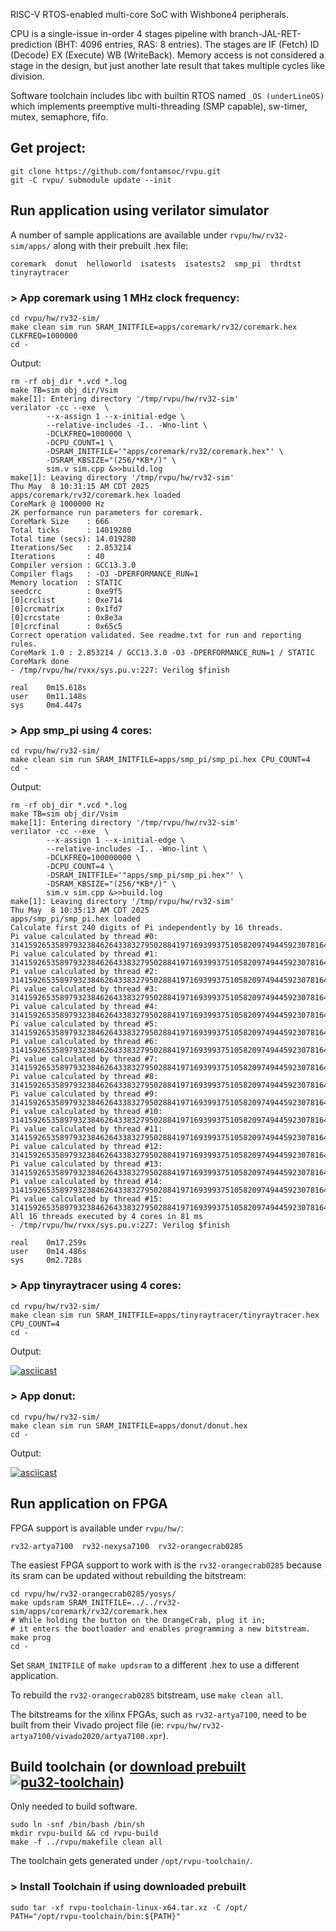 RISC-V RTOS-enabled multi-core SoC with Wishbone4 peripherals.

CPU is a single-issue in-order 4 stages pipeline with branch-JAL-RET-prediction (BHT: 4096 entries, RAS: 8 entries).
The stages are IF (Fetch) ID (Decode) EX (Execute) WB (WriteBack).
Memory access is not considered a stage in the design, but just another late result that takes multiple cycles like division.

Software toolchain includes libc with builtin RTOS named `_OS (underLineOS)` which implements preemptive multi-threading (SMP capable), sw-timer, mutex, semaphore, fifo.

## Get project:

	git clone https://github.com/fontamsoc/rvpu.git
	git -C rvpu/ submodule update --init

## Run application using verilator simulator

A number of sample applications are available under `rvpu/hw/rv32-sim/apps/` along with their prebuilt .hex file:

	coremark  donut  helloworld  isatests  isatests2  smp_pi  thrdtst  tinyraytracer

### > App coremark using 1 MHz clock frequency:

	cd rvpu/hw/rv32-sim/
	make clean sim run SRAM_INITFILE=apps/coremark/rv32/coremark.hex CLKFREQ=1000000
	cd -

Output:

	rm -rf obj_dir *.vcd *.log
	make TB=sim obj_dir/Vsim
	make[1]: Entering directory '/tmp/rvpu/hw/rv32-sim'
	verilator -cc --exe  \
			--x-assign 1 --x-initial-edge \
			--relative-includes -I.. -Wno-lint \
			-DCLKFREQ=1000000 \
			-DCPU_COUNT=1 \
			-DSRAM_INITFILE='"apps/coremark/rv32/coremark.hex"' \
			-DSRAM_KBSIZE="(256/*KB*/)" \
			sim.v sim.cpp &>>build.log
	make[1]: Leaving directory '/tmp/rvpu/hw/rv32-sim'
	Thu May  8 10:31:15 AM CDT 2025
	apps/coremark/rv32/coremark.hex loaded
	CoreMark @ 1000000 Hz
	2K performance run parameters for coremark.
	CoreMark Size    : 666
	Total ticks      : 14019280
	Total time (secs): 14.019280
	Iterations/Sec   : 2.853214
	Iterations       : 40
	Compiler version : GCC13.3.0
	Compiler flags   : -O3 -DPERFORMANCE_RUN=1
	Memory location  : STATIC
	seedcrc          : 0xe9f5
	[0]crclist       : 0xe714
	[0]crcmatrix     : 0x1fd7
	[0]crcstate      : 0x8e3a
	[0]crcfinal      : 0x65c5
	Correct operation validated. See readme.txt for run and reporting rules.
	CoreMark 1.0 : 2.853214 / GCC13.3.0 -O3 -DPERFORMANCE_RUN=1 / STATIC
	CoreMark done
	- /tmp/rvpu/hw/rvxx/sys.pu.v:227: Verilog $finish

	real    0m15.618s
	user    0m11.148s
	sys     0m4.447s

### > App smp_pi using 4 cores:

	cd rvpu/hw/rv32-sim/
	make clean sim run SRAM_INITFILE=apps/smp_pi/smp_pi.hex CPU_COUNT=4
	cd -

Output:

	rm -rf obj_dir *.vcd *.log
	make TB=sim obj_dir/Vsim
	make[1]: Entering directory '/tmp/rvpu/hw/rv32-sim'
	verilator -cc --exe  \
			--x-assign 1 --x-initial-edge \
			--relative-includes -I.. -Wno-lint \
			-DCLKFREQ=100000000 \
			-DCPU_COUNT=4 \
			-DSRAM_INITFILE='"apps/smp_pi/smp_pi.hex"' \
			-DSRAM_KBSIZE="(256/*KB*/)" \
			sim.v sim.cpp &>>build.log
	make[1]: Leaving directory '/tmp/rvpu/hw/rv32-sim'
	Thu May  8 10:35:13 AM CDT 2025
	apps/smp_pi/smp_pi.hex loaded
	Calculate first 240 digits of Pi independently by 16 threads.
	Pi value calculated by thread #0: 314159265358979323846264338327950288419716939937510582097494459230781640628620899862803482534211706798214808651328230664709384460955058223172535940812848111745028410270193852110555964462294895493038196442881097566593344612847564823378678316
	Pi value calculated by thread #1: 314159265358979323846264338327950288419716939937510582097494459230781640628620899862803482534211706798214808651328230664709384460955058223172535940812848111745028410270193852110555964462294895493038196442881097566593344612847564823378678316
	Pi value calculated by thread #2: 314159265358979323846264338327950288419716939937510582097494459230781640628620899862803482534211706798214808651328230664709384460955058223172535940812848111745028410270193852110555964462294895493038196442881097566593344612847564823378678316
	Pi value calculated by thread #3: 314159265358979323846264338327950288419716939937510582097494459230781640628620899862803482534211706798214808651328230664709384460955058223172535940812848111745028410270193852110555964462294895493038196442881097566593344612847564823378678316
	Pi value calculated by thread #4: 314159265358979323846264338327950288419716939937510582097494459230781640628620899862803482534211706798214808651328230664709384460955058223172535940812848111745028410270193852110555964462294895493038196442881097566593344612847564823378678316
	Pi value calculated by thread #5: 314159265358979323846264338327950288419716939937510582097494459230781640628620899862803482534211706798214808651328230664709384460955058223172535940812848111745028410270193852110555964462294895493038196442881097566593344612847564823378678316
	Pi value calculated by thread #6: 314159265358979323846264338327950288419716939937510582097494459230781640628620899862803482534211706798214808651328230664709384460955058223172535940812848111745028410270193852110555964462294895493038196442881097566593344612847564823378678316
	Pi value calculated by thread #7: 314159265358979323846264338327950288419716939937510582097494459230781640628620899862803482534211706798214808651328230664709384460955058223172535940812848111745028410270193852110555964462294895493038196442881097566593344612847564823378678316
	Pi value calculated by thread #8: 314159265358979323846264338327950288419716939937510582097494459230781640628620899862803482534211706798214808651328230664709384460955058223172535940812848111745028410270193852110555964462294895493038196442881097566593344612847564823378678316
	Pi value calculated by thread #9: 314159265358979323846264338327950288419716939937510582097494459230781640628620899862803482534211706798214808651328230664709384460955058223172535940812848111745028410270193852110555964462294895493038196442881097566593344612847564823378678316
	Pi value calculated by thread #10: 314159265358979323846264338327950288419716939937510582097494459230781640628620899862803482534211706798214808651328230664709384460955058223172535940812848111745028410270193852110555964462294895493038196442881097566593344612847564823378678316
	Pi value calculated by thread #11: 314159265358979323846264338327950288419716939937510582097494459230781640628620899862803482534211706798214808651328230664709384460955058223172535940812848111745028410270193852110555964462294895493038196442881097566593344612847564823378678316
	Pi value calculated by thread #12: 314159265358979323846264338327950288419716939937510582097494459230781640628620899862803482534211706798214808651328230664709384460955058223172535940812848111745028410270193852110555964462294895493038196442881097566593344612847564823378678316
	Pi value calculated by thread #13: 314159265358979323846264338327950288419716939937510582097494459230781640628620899862803482534211706798214808651328230664709384460955058223172535940812848111745028410270193852110555964462294895493038196442881097566593344612847564823378678316
	Pi value calculated by thread #14: 314159265358979323846264338327950288419716939937510582097494459230781640628620899862803482534211706798214808651328230664709384460955058223172535940812848111745028410270193852110555964462294895493038196442881097566593344612847564823378678316
	Pi value calculated by thread #15: 314159265358979323846264338327950288419716939937510582097494459230781640628620899862803482534211706798214808651328230664709384460955058223172535940812848111745028410270193852110555964462294895493038196442881097566593344612847564823378678316
	All 16 threads executed by 4 cores in 81 ms
	- /tmp/rvpu/hw/rvxx/sys.pu.v:227: Verilog $finish

	real    0m17.259s
	user    0m14.486s
	sys     0m2.728s

### > App tinyraytracer using 4 cores:

	cd rvpu/hw/rv32-sim/
	make clean sim run SRAM_INITFILE=apps/tinyraytracer/tinyraytracer.hex CPU_COUNT=4
	cd -

Output:

[![asciicast](https://asciinema.org/a/GIQaF4uvYTIRVMu7CEvh4jsJf.svg)](https://asciinema.org/a/GIQaF4uvYTIRVMu7CEvh4jsJf)

### > App donut:

	cd rvpu/hw/rv32-sim/
	make clean sim run SRAM_INITFILE=apps/donut/donut.hex
	cd -

Output:

[![asciicast](https://asciinema.org/a/IDh0X0zmR3x50dskrxjresdN7.svg)](https://asciinema.org/a/IDh0X0zmR3x50dskrxjresdN7)

## Run application on FPGA

FPGA support is available under `rvpu/hw/`:

	rv32-artya7100  rv32-nexysa7100  rv32-orangecrab0285

The easiest FPGA support to work with is the `rv32-orangecrab0285` because its sram can be updated without rebuilding the bitstream:

	cd rvpu/hw/rv32-orangecrab0285/yosys/
	make updsram SRAM_INITFILE=../../rv32-sim/apps/coremark/rv32/coremark.hex
	# While holding the button on the OrangeCrab, plug it in;
	# it enters the bootloader and enables programming a new bitstream.
	make prog
	cd -

Set `SRAM_INITFILE` of `make updsram` to a different .hex to use a different application.

To rebuild the `rv32-orangecrab0285` bitstream, use `make clean all`.

The bitstreams for the xilinx FPGAs, such as `rv32-artya7100`, need to be built from their Vivado project file (ie: `rvpu/hw/rv32-artya7100/vivado2020/artya7100.xpr`).

## Build toolchain (or [download prebuilt](https://github.com/fontamsoc/rvpu/releases/latest/download/rvpu-toolchain-linux-x64.tar.xz) [![pu32-toolchain](https://github.com/fontamsoc/rvpu/actions/workflows/release.yml/badge.svg)](https://github.com/fontamsoc/rvpu/actions/workflows/release.yml))

Only needed to build software.

	sudo ln -snf /bin/bash /bin/sh
	mkdir rvpu-build && cd rvpu-build
	make -f ../rvpu/makefile clean all

The toolchain gets generated under `/opt/rvpu-toolchain/`.

### > Install Toolchain if using downloaded prebuilt

	sudo tar -xf rvpu-toolchain-linux-x64.tar.xz -C /opt/
	PATH="/opt/rvpu-toolchain/bin:${PATH}"
